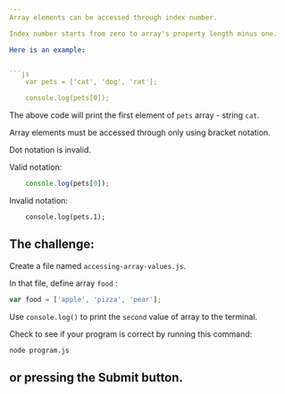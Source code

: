 ```yaml
---
Array elements can be accessed through index number.

Index number starts from zero to array's property length minus one.

Here is an example:


```js
	var pets = ['cat', 'dog', 'rat'];

	console.log(pets[0]);
```

The above code will print the first element of `pets` array - string `cat`.

Array elements must be accessed through only using bracket notation.

Dot notation is invalid.

Valid notation:

```js
	console.log(pets[0]);
```

Invalid notation:
```
	console.log(pets.1);
```

## The challenge:

Create a file named `accessing-array-values.js`.

In that file, define array `food` :
```js
var food = ['apple', 'pizza', 'pear'];
```


Use `console.log()` to print the `second` value of array to the terminal.

Check to see if your program is correct by running this command:

`node program.js`

or pressing the Submit button.
---
```

